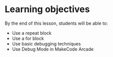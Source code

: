 # Learning objectives

By the end of this lesson, students will be able to:

- Use a repeat block
- Use a for block
- Use basic debugging techniques
- Use Debug Mode in MakeCode Arcade
